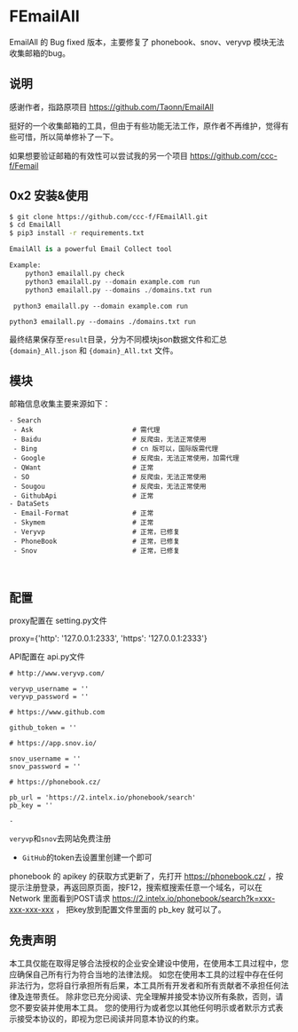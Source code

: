# FEmailAll

EmailAll 的 Bug fixed 版本，主要修复了 phonebook、snov、veryvp 模块无法收集邮箱的bug。

## 说明

感谢作者，指路原项目 https://github.com/Taonn/EmailAll

挺好的一个收集邮箱的工具，但由于有些功能无法工作，原作者不再维护，觉得有些可惜，所以简单修补了一下。

如果想要验证邮箱的有效性可以尝试我的另一个项目 https://github.com/ccc-f/Femail

## 0x2 安装&使用

```bash
$ git clone https://github.com/ccc-f/FEmailAll.git
$ cd EmailAll
$ pip3 install -r requirements.txt
```

```python
EmailAll is a powerful Email Collect tool

Example:
    python3 emailall.py check
    python3 emailall.py --domain example.com run
    python3 emailall.py --domains ./domains.txt run
```

` python3 emailall.py --domain example.com run`

`python3 emailall.py --domains ./domains.txt run`

最终结果保存至`result`目录，分为不同模块json数据文件和汇总`{domain}_All.json` 和 `{domain}_All.txt` 文件。

## 模块

邮箱信息收集主要来源如下：

 ```
 - Search
  - Ask                     	# 需代理
  - Baidu                   	# 反爬虫，无法正常使用
  - Bing                    	# cn 版可以，国际版需代理
  - Google                  	# 反爬虫，无法正常使用，加需代理
  - QWant                   	# 正常
  - SO                      	# 反爬虫，无法正常使用
  - Sougou                  	# 反爬虫，无法正常使用
  - GithubApi               	# 正常
- DataSets
  - Email-Format            	# 正常
  - Skymem                  	# 正常
  - Veryvp                  	# 正常，已修复
  - PhoneBook               	# 正常，已修复
  - Snov                    	# 正常，已修复
 ```

​    

## 配置

proxy配置在 setting.py文件

proxy={'http': '127.0.0.1:2333', 'https': '127.0.0.1:2333'}

API配置在 api.py文件

```
# http://www.veryvp.com/

veryvp_username = ''
veryvp_password = ''

# https://www.github.com

github_token = ''

# https://app.snov.io/

snov_username = ''
snov_password = ''

# https://phonebook.cz/

pb_url = 'https://2.intelx.io/phonebook/search'
pb_key = ''

- 
```

`veryvp`和`snov`去网站免费注册

- `GitHub`的token去设置里创建一个即可

phonebook 的 apikey 的获取方式更新了，先打开 https://phonebook.cz/ ，按提示注册登录，再返回原页面，按F12，搜索框搜索任意一个域名，可以在 Network 里面看到POST请求 	https://2.intelx.io/phonebook/search?k=xxx-xxx-xxx-xxx ， 把key放到配置文件里面的 pb_key 就可以了。

## 免责声明

​	本工具仅能在取得足够合法授权的企业安全建设中使用，在使用本工具过程中，您应确保自己所有行为符合当地的法律法规。 如您在使用本工具的过程中存在任何非法行为，您将自行承担所有后果，本工具所有开发者和所有贡献者不承担任何法律及连带责任。 除非您已充分阅读、完全理解并接受本协议所有条款，否则，请您不要安装并使用本工具。 您的使用行为或者您以其他任何明示或者默示方式表示接受本协议的，即视为您已阅读并同意本协议的约束。
